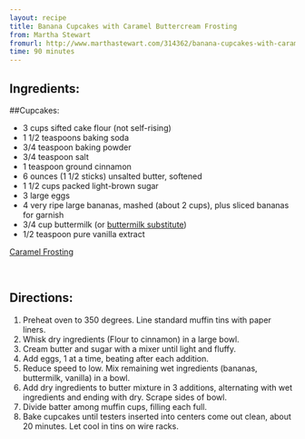 ```yaml
---
layout: recipe
title: Banana Cupcakes with Caramel Buttercream Frosting 
from: Martha Stewart
fromurl: http://www.marthastewart.com/314362/banana-cupcakes-with-caramel-buttercream?xsc=soc_pin_2015_2_27_cupcakes_gen_R&crlt.pid=camp.DWCii32S2SRb
time: 90 minutes
---
```


Ingredients:
------------

##Cupcakes:

* 3 cups sifted cake flour (not self-rising)
* 1 1/2 teaspoons baking soda
* 3/4 teaspoon baking powder
* 3/4 teaspoon salt
* 1 teaspoon ground cinnamon
* 6 ounces (1 1/2 sticks) unsalted butter, softened
* 1 1/2 cups packed light-brown sugar
* 3 large eggs
* 4 very ripe large bananas, mashed (about 2 cups), plus sliced bananas for garnish
* 3/4 cup buttermilk (or [buttermilk substitute](/buttermilk-sub.html))
* 1/2 teaspoon pure vanilla extract 

[Caramel Frosting](/caramel-frosting.html)

<br>

Directions:
-----------

1. Preheat oven to 350 degrees. Line standard muffin tins with paper liners. 
2. Whisk dry ingredients (Flour to cinnamon) in a large bowl. 
3. Cream butter and sugar with a mixer until light and fluffy. 
4. Add eggs, 1 at a time, beating after each addition.
5. Reduce speed to low. Mix remaining wet ingredients (bananas, buttermilk, vanilla) in a bowl. 
6. Add dry ingredients to butter mixture in 3 additions, alternating with wet ingredients and ending with dry. Scrape sides of bowl. 
7. Divide batter among muffin cups, filling each full.
8. Bake cupcakes until testers inserted into centers come out clean, about 20 minutes. Let cool in tins on wire racks.


